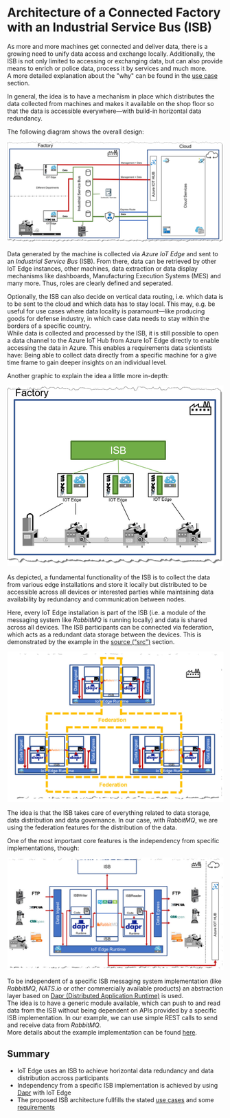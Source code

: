 # Architecture of a Connected Factory with an Industrial Service Bus (ISB)

As more and more machines get connected and deliver data, there is a growing need to unify data access and exchange locally.
Additionally, the ISB is not only limited to accessing or exchanging data, but can also provide means to enrich or police data, process it by services and much more.  
A more detailed explanation about the "why" can be found in the [use case](USECASES.md) section.

In general, the idea is to have a mechanism in place which distributes the data collected from machines and makes it available on the shop floor so that the data is accessible everywhere—with build-in horizontal data redundancy.

The following diagram shows the overall design:

![isb_iotedge](img/isb_overall_arch.jpg)

Data generated by the machine is collected via _Azure IoT Edge_ and sent to an _Industrial Service Bus_ (ISB).
From there, data can be retrieved by other IoT Edge instances, other machines, data extraction or data display mechanisms like dashboards, Manufacturing Execution Systems (MES) and many more.
Thus, roles are clearly defined and seperated.

Optionally, the ISB can also decide on vertical data routing, i.e. which data is to be sent to the cloud and which data has to stay local.
This may, e.g. be useful for use cases where data locality is paramount—like producing goods for defense industry, in which case data needs to stay within the borders of a specific country.  
While data is collected and processed by the ISB, it is still possible to open a data channel to the Azure IoT Hub from Azure IoT Edge directly to enable accessing the data in Azure.
This enables a requirements data scientists have: Being able to collect data directly from a specific machine for a give time frame to gain deeper insights on an individual level.

Another graphic to explain the idea a little more in-depth:

![isb_factory_iotedge](img/isb_factory_iotedge.jpg)

As depicted, a fundamental functionality of the ISB is to collect the data from various edge installations and store it locally but distributed to be accessible across all devices or interested parties while maintaining data availability by redundancy and communication between nodes.

Here, every IoT Edge installation is part of the ISB (i.e. a module of the messaging system like _RabbitMQ_ is running locally) and data is shared across all devices.
The ISB participants can be connected via federation, which acts as a redundant data storage between the devices.
This is demonstrated by the example in the [source ("src")](../src/deployment/README.md) section.

![rabbitmq_federation](img/federation.jpg)

The idea is that the ISB takes care of everything related to data storage, data distribution and data governance.
In our case, with _RabbitMQ_, we are using the federation features for the distribution of the data.

One of the most important core features is the independency from specific implementations, though:

![dapr_iotedge](img/dapr_iotedge.jpg)

To be independent of a specific ISB messaging system implementation (like _RabbitMQ_, _NATS.io_ or other commercially available products) an abstraction layer based on [Dapr (Distributed Application Runtime)](https://dapr.io/) is used.  
The idea is to have a generic module available, which can push to and read data from the ISB without being dependent on APIs provided by a specific ISB implementation.
In our example, we can use simple REST calls to send and receive data from _RabbitMQ_.  
More details about the example implementation can be found [here](../src/README.md).

## Summary

- IoT Edge uses an ISB to achieve horizontal data redundancy and data distribution accross participants
- Independency from a specific ISB implementation is achieved by using [Dapr](https://dapr.io/) with IoT Edge
- The proposed ISB architecture fullfills the stated [use cases](USECASES.md) and some [requirements](REQUIREMENTS.md)
